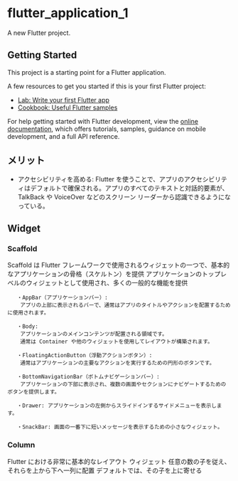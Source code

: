 # flutter_application_1

A new Flutter project.

## Getting Started

This project is a starting point for a Flutter application.

A few resources to get you started if this is your first Flutter project:

- [Lab: Write your first Flutter app](https://docs.flutter.dev/get-started/codelab)
- [Cookbook: Useful Flutter samples](https://docs.flutter.dev/cookbook)

For help getting started with Flutter development, view the
[online documentation](https://docs.flutter.dev/), which offers tutorials,
samples, guidance on mobile development, and a full API reference.

## メリット

- アクセシビリティを高める: Flutter を使うことで、アプリのアクセシビリティはデフォルトで確保される。アプリのすべてのテキストと対話的要素が、TalkBack や VoiceOver などのスクリーン リーダーから認識できるようになっている。

## Widget

### Scaffold

Scaffold は Flutter フレームワークで使用されるウィジェットの一つで、基本的なアプリケーションの骨格（スケルトン）を提供
アプリケーションのトップレベルのウィジェットとして使用され、多くの一般的な機能を提供

       ・AppBar（アプリケーションバー）:
        アプリの上部に表示されるバーで、通常はアプリのタイトルやアクションを配置するために使用されます。

       ・Body:
        アプリケーションのメインコンテンツが配置される領域です。
        通常は Container や他のウィジェットを使用してレイアウトが構築されます。

       ・FloatingActionButton（浮動アクションボタン）:
        通常はアプリケーションの主要なアクションを実行するための円形のボタンです。

       ・BottomNavigationBar（ボトムナビゲーションバー）:
        アプリケーションの下部に表示され、複数の画面やセクションにナビゲートするためのボタンを提供します。

       ・Drawer: アプリケーションの左側からスライドインするサイドメニューを表示します。

       ・SnackBar: 画面の一番下に短いメッセージを表示するための小さなウィジェット。

### Column

Flutter における非常に基本的なレイアウト ウィジェット
任意の数の子を従え、それらを上から下へ一列に配置
デフォルトでは、その子を上に寄せる
